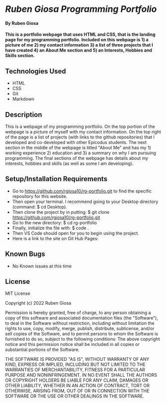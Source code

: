# _Ruben Giosa Programming Portfolio_

#### By Ruben Giosa

#### This is a portfolio webpage that uses HTML and CSS, that is the landing page for my programming portfolio. Included on this webpage is 1) a picture of me 2) my contact information 3) a list of three projects that I have created 4) an About Me section and 5) an Interests, Hobbies and Skills section. 

## Technologies Used

* HTML
* CSS
* Git
* Markdown

## Description

This is a webpage of my programming portfolio. On the top portion of the webpage is a picture of myself with my contact information. On the top right of the page is a list of projects (with links to the github repositories) that I developed and co-developed with other Epicodus students. The next section in the middle of the webpage is titled "About Me" and has my 1) working experience 2) education and 3) a summary on why I am pursuing programming. The final sections of the webpage has details about my interests, hobbies and skills (as well as some I am developing).

## Setup/Installation Requirements

* Go to https://github.com/rgiosa10/rg-portfolio.git to find the specific repository for this website.
* Then open your terminal. I recommend going to your Desktop directory (command: $ cd Desktop).
* Then clone the project by in putting: $ git clone https://github.com/rgiosa10/rg-portfolio.git
* Go to the new directory: $ cd rg-portfolio
* Finally, initialize the file with: $ code .
* Then VS Code should open for you to begin using the project.
* Here is a link to the site on Git Hub Pages: 

## Known Bugs

* No Known issues at this time

## License

MIT License

Copyright (c) 2022 Ruben Giosa

Permission is hereby granted, free of charge, to any person obtaining a copy of this software and associated documentation files (the "Software"), to deal in the Software without restriction, including without limitation the rights to use, copy, modify, merge, publish, distribute, sublicense, and/or sell copies of the Software, and to permit persons to whom the Software is furnished to do so, subject to the following conditions: The above copyright notice and this permission notice shall be included in all copies or substantial portions of the Software.

THE SOFTWARE IS PROVIDED "AS IS", WITHOUT WARRANTY OF ANY KIND, EXPRESS OR IMPLIED, INCLUDING BUT NOT LIMITED TO THE WARRANTIES OF MERCHANTABILITY, FITNESS FOR A PARTICULAR PURPOSE AND NONINFRINGEMENT. IN NO EVENT SHALL THE AUTHORS OR COPYRIGHT HOLDERS BE LIABLE FOR ANY CLAIM, DAMAGES OR OTHER LIABILITY, WHETHER IN AN ACTION OF CONTRACT, TORT OR OTHERWISE, ARISING FROM, OUT OF OR IN CONNECTION WITH THE SOFTWARE OR THE USE OR OTHER DEALINGS IN THE SOFTWARE.